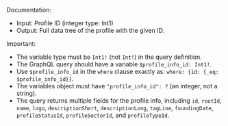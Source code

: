 Documentation:
- Input: Profile ID (integer type: Int1)
- Output: Full data tree of the profile with the given ID.

Important:
- The variable type must be `Int1!` (not `Int!`) in the query definition.
- The GraphQL query should have a variable `$profile_info_id: Int1!`.
- Use `$profile_info_id` in the `where` clause exactly as: `where: {id: {_eq: $profile_info_id}}`.
- The variables object must have `"profile_info_id": ?` (an integer, not a string).
- The query returns multiple fields for the profile info, including `id`, `rootId`, `name`, `logo`, `descriptionShort`, `descriptionLong`, `tagLine`, `foundingDate`, `profileStatusId`, `profileSectorId`, and `profileTypeId`.

